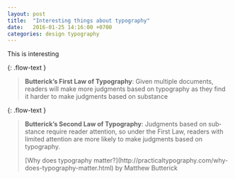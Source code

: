 ```yaml
---
layout: post
title:  "Interesting things about ty­pog­ra­phy"
date:   2016-01-25 14:16:00 +0700
categories: design ty­pog­ra­phy
---
```


This is interesting
<!-- more -->

{: .flow-text }
> **But­t­er­ick’s First Law of Ty­pog­ra­phy**:
> Given mul­ti­ple doc­u­ments, read­ers will make more judg­ments based on ty­pog­ra­phy as they find it harder to make judg­ments based on substance

{: .flow-text }
> **But­t­er­ick’s Sec­ond Law of Ty­pog­ra­phy**:
> Judg­ments based on sub­stance re­quire reader at­ten­tion, so un­der the First Law, read­ers with lim­ited at­ten­tion are more likely to make judg­ments based on typography.
> 
> <footer markdown="1">
> [Why does typography matter?](http://practicaltypography.com/why-does-typography-matter.html) by Matthew Butterick
> 

